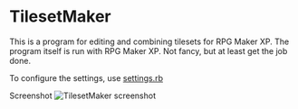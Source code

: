 TilesetMaker
============
This is a program for editing and combining tilesets for RPG Maker XP. The program itself is run with RPG Maker XP. Not fancy, but at least get the job done.

To configure the settings, use [settings.rb](https://github.com/leav/tileset-maker/blob/master/settings.rb)

Screenshot
![TilesetMaker screenshot](https://raw.github.com/leav/tileset-maker/master/screenshot.jpg)